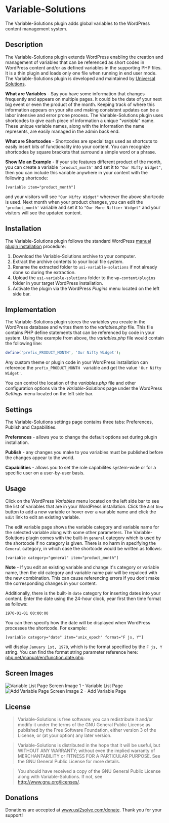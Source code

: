 # Variable-Solutions #

The Variable-Solutions plugin adds global variables to the WordPress content management system.

## Description ##

The Variable-Solutions plugin extends WordPress enabling the creation and management of variables that can be referenced as short codes in WordPress content and/or as defined variables in the supporting PHP files. It is a thin plugin and loads only one file when running in end user mode. The Variable-Solutions plugin is developed and maintained by <a href="https://www.usi2solve.com">Universal Solutions</a>.

**What are Variables** - Say you have some information that changes frequently and appears on multiple pages.
It could be the date of your next big event or even the product of the month. 
Keeping track of where this information appears on your site and making consistent updates can be a labor intensive and error prone process.
The Variable-Solutions plugin uses shortcodes to give each piece of information a unique "*variable*" name. 
These unique variable names, along with the information the name represents, are easily managed in the admin back end.

**What are Shortcodes** - Shortcodes are special tags used as shortcuts to easily insert bits of functionality into your content. 
You can recognize shortcodes by square brackets that surround a simple word or a phrase.

**Show Me an Example** - If your site features different product of the month, you can create a variable ` 'product_month' ` and set it to ` "Our Nifty Widget" `, 
then you can include this variable anywhere in your content with the following shortcode:

```
[variable item="product_month"]
```

and your visitors will see ` "Our Nifty Widget" ` wherever the above shortcode is used. 
Next month when your product changes, you can edit the ` 'product_month' ` variable and set it to ` "Our More Niftier Widget" ` 
and your visitors will see the updated content.

## Installation ##
The Variable-Solutions plugin follows the standard WordPress <a href="https://codex.wordpress.org/Managing_Plugins#Manual_Plugin_Installation">manual plugin installation</a> procedure:
1. Download the Variable-Solutions archive to your computer.
1. Extract the archive contents to your local file system.
1. Rename the extracted folder to ` usi-variable-solutions ` if not already done so during the extraction.
1. Upload the ` usi-variable-solutions ` folder to the ` wp-content/plugins ` folder in your target WordPress installation.
1. Activate the plugin via the WordPress *Plugins* menu located on the left side bar.

## Implementation ##
The Variable-Solutions plugin stores the variables you create in the WordPress database and writes them to the *variables.php* file. 
This file contains PHP define statements that can be referenced by code in your system.
Using the example from above, the *variables.php* file would contain the following line:

```php
define('prefix_PRODUCT_MONTH', 'Our Nifty Widget');
```
Any custom theme or plugin code in your WordPress installation can reference the `prefix_PRODUCT_MONTH ` variable and get the value `'Our Nifty Widget'`.

You can control the location of the *variables.php* file and other configuration options via the *Variable-Solutions* page under the WordPress *Settings* 
menu located on the left side bar.

## Settings ##
The Variable-Solutions settings page contains three tabs: Preferences, Publish and Capabilities.

**Preferences** - allows you to change the default options set during plugin installation.

**Publish** - any changes you make to you variables must be published before the changes appear to the world.

**Capabilities** - allows you to set the role capabilites system-wide or for a specific user on a user-by-user basis. 

## Usage ##
Click on the WordPress *Variables* menu located on the left side bar to see the list of variables that are in your WordPress installation.
Click the ` Add New ` button to add a new variable or hover over a variable name and click the ` Edit ` link to edit an existing variable.

The edit variable page shows the variable category and variable name for the selected variable along with some other parameters. 
The Variable-Solutions plugin comes with the built-in ` general ` category which is used by the shortcode if no category is given. 
There is no harm in specifying the ` General ` category, in which case the shortcode would be written as follows:

```
[variable category="general" item="product_month"]
```

**Note** - If you edit an existing variable and change it's category or variable name, then the old category and variable name pair will be repalced with the new combination.
This can cause referencing errors if you don't make the corresponding changes in your content.

Additionally, there is the built-in ` date ` category for inserting dates into your content. 
Enter the date using the 24-hour clock, year first then time format as follows:

```
1970-01-01 00:00:00
```
You can then specify how the date will be displayed when WordPress processes the shortcode. For example:

```
[variable category="date" item="unix_epoch" format="F js, Y"]
```

will display ` January 1st, 1970 `, which is the format specified by the ` F js, Y ` string. 
You can find the format string parameter reference here: <a href="http://php.net/manual/en/function.date.php">php.net/manual/en/function.date.php</a>.

## Screen Images ##

![Variable List Page](https://user-images.githubusercontent.com/16763256/32197597-40eb1c98-bd9b-11e7-938e-cf46aefd9973.png "Variable Llist Page")
Screen Image 1 - Variable List Page
<br />
![Add Variable Page](https://user-images.githubusercontent.com/16763256/32197596-40df18b2-bd9b-11e7-8477-3a460bbe7740.png "Add Variable Page")
Screen Image 2 - Add Variable Page

## License ##
> Variable-Solutions is free software: you can redistribute it and/or modify it under the terms of the GNU General Public License 
as published by the Free Software Foundation, either version 3 of the License, or (at your option) any later version.

> Variable-Solutions is distributed in the hope that it will be useful, but WITHOUT ANY WARRANTY; without even the implied warranty 
of MERCHANTABILITY or FITNESS FOR A PARTICULAR PURPOSE.  See the GNU General Public License for more details.

> You should have received a copy of the GNU General Public License along with Variable-Solutions.  If not, see 
<http://www.gnu.org/licenses/>.

## Donations ##
Donations are accepted at <a href="https://www.usi2solve.com/donate/variable-solutions">www.usi2solve.com/donate</a>. Thank you for your support!